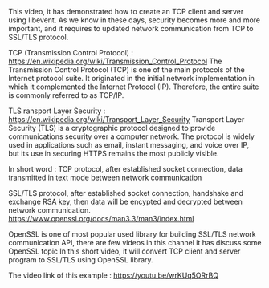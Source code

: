 This video, it has demonstrated how to create an TCP client and server using libevent. As we know in these days, security becomes more and more important, and it requires to updated network communication from TCP to SSL/TLS protocol.

TCP (Transmission Control Protocol) : https://en.wikipedia.org/wiki/Transmission_Control_Protocol
The Transmission Control Protocol (TCP) is one of the main protocols of the Internet protocol suite. It originated in the initial network implementation in which it complemented the Internet Protocol (IP). Therefore, the entire suite is commonly referred to as TCP/IP.

TLS ransport Layer Security : https://en.wikipedia.org/wiki/Transport_Layer_Security
Transport Layer Security (TLS) is a cryptographic protocol designed to provide communications security over a computer network. The protocol is widely used in applications such as email, instant messaging, and voice over IP, but its use in securing HTTPS remains the most publicly visible.

In short word : 
TCP protocol, after established socket connection, data transmitted in text mode between network communication

SSL/TLS protocol, after established socket connection, handshake and exchange RSA key, then data will be encypted and decrypted between network communication.
https://www.openssl.org/docs/man3.3/man3/index.html

OpenSSL is one of most popular used library for building SSL/TLS network communication API, there are few videos in this channel it has discuss some OpenSSL topic 
In this short video, it will convert TCP client and server program to SSL/TLS using OpenSSL library.

The video link of this example : https://youtu.be/wrKUq5ORrBQ
